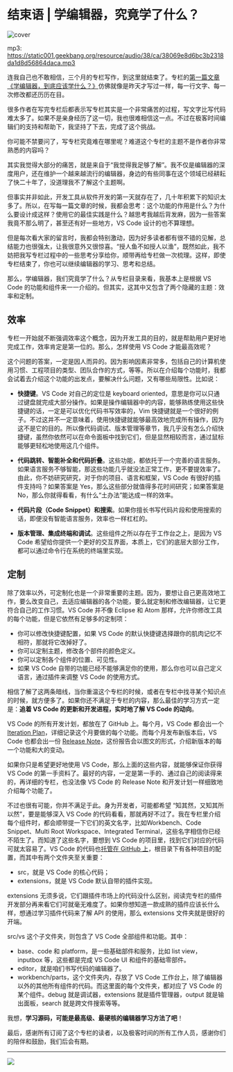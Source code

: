 # 结束语 | 学编辑器，究竟学了什么？

![cover](./static/d5b9907b8e3e860cd16f5297d82336c7.jpg)

mp3: https://static001.geekbang.org/resource/audio/38/ca/38069e8d6bc3b2318da1d8d56864daca.mp3

连我自己也不敢相信，三个月的专栏写作，到这里就结束了。专栏的[第一篇文章《学编辑器，到底应该学什么？》](https://time.geekbang.org/column/article/24245)仿佛就像是昨天才写过一样，每一行文字、每一次修改都还历历在目。

很多作者在写完专栏后都表示写专栏其实是一个非常痛苦的过程，写文字比写代码难太多了。如果不是亲身经历了这一切，我也很难相信这一点。不过在极客时间编辑们的支持和帮助下，我坚持了下去，完成了这个挑战。

你可能不禁要问了，写专栏究竟难在哪里呢？难道这个专栏的主题不是作者你非常熟悉的内容吗？

其实我觉得大部分的痛苦，就是来自于“我觉得我足够了解”。我不仅是编辑器的深度用户，还在维护一个越来越流行的编辑器，身边的有些同事在这个领域已经耕耘了快二十年了，没道理我不了解这个主题啊。

但事实并非如此，开发工具从软件开发的第一天就存在了，几十年积累下的知识太多了。所以，在写每一篇文章的时候，我都会思考：这个功能的作用是什么？为什么要设计成这样？使用它的最佳实践是什么？越思考我越后背发麻，因为一些答案我竟不那么明了，甚至还有好一些地方，VS Code 设计的也不算理想。

但是每次看大家的留言时，我都会特别激动，因为好多读者都有很不错的见解，总结能力也很强太，让我很意外又很惊喜。“授人鱼不如授人以渔”，既然如此，我不妨把我写专栏过程中的一些思考分享给你，顺带再给专栏做一次梳理。这样，即使专栏结束了，你也可以继续编辑器的学习、思考和总结。

那么，学编辑器，我们究竟学了什么？从专栏目录来看，我基本上是根据 VS Code 的功能和组件来一一介绍的。但其实，这其中又包含了两个隐藏的主题：效率和定制。

效率
--

专栏一开始就不断强调效率这个概念，因为开发工具的目的，就是帮助用户更好地完成工作，效率肯定是第一位的。那么，怎样使用 VS Code 才能最高效呢？

这个问题的答案，一定是因人而异的。因为影响因素非常多，包括自己的计算机使用习惯、工程项目的类型、团队合作的方式，等等。所以在介绍每个功能时，我都会试着去介绍这个功能的出发点，要解决什么问题，又有哪些局限性。比如说：

*   **快捷键**。VS Code 对自己的定位是 keyboard oriented，意思是你可以只通过键盘就完成大部分操作。如果是操作编辑器中的内容，能够熟练使用这些快捷键的话，一定是可以优化代码书写效率的，Vim 快捷键就是一个很好的例子。不过这并不一定意味着，使用快捷键就能够最高效地完成所有操作，因为这不是它的目的。所以像代码调试、版本管理等章节，我几乎没有怎么介绍快捷键，虽然你依然可以在命令面板中找到它们，但是显然相较而言，通过鼠标能够更轻松地使用这几个组件。
    
*   **代码跳转、智能补全和代码折叠**。这些功能，都依托于一个完善的语言服务。如果语言服务不够智能，那这些功能几乎就没法正常工作，更不要提效率了。由此，你不妨研究研究，对于你的项目、语言和框架，VS Code 有很好的插件支持吗？如果答案是 Yes，那么这些部分就值得多花时间研究；如果答案是 No，那么你就得看看，有什么“土办法”能达成一样的效率。
    
*   **代码片段（Code Snippet）和搜索**。如果你擅长书写代码片段和使用搜索的话，即便没有智能语言服务，效率也一样杠杠的。
    
*   **版本管理、集成终端和调试**。这些组件之所以存在于工作台之上，是因为 VS Code 希望给你提供一个更好的交互界面，本质上，它们的底层大部分工作，都可以通过命令行在系统的终端里实现。
    

定制
--

除了效率以外，可定制化也是一个非常重要的主题。因为，要想让自己更高效地工作，要么改变自己，去适应编辑器的各个功能，要么就定制和修改编辑器，让它更符合自己的工作习惯。VS Code 并不像 Eclipse 和 Atom 那样，允许你修改工具的每个功能，但是它依然有足够多的定制项：

*   你可以修改快捷键配置，如果 VS Code 的默认快捷键选择跟你的肌肉记忆不相符，那就将它改掉好了。
*   你可以定制主题，修改各个部件的颜色定义。
*   你可以定制各个组件的位置、可见性。
*   如果 VS Code 自带的功能已经不能够满足你的使用，那么你也可以自己定义语言，通过插件来调整 VS Code 的使用方式。

相信了解了这两条暗线，当你重温这个专栏的时候，或者在专栏中找寻某个知识点的时候，就方便多了。如果你还不满足于专栏的内容，那么最佳的学习方式一定是：**追着 VS Code 的更新和开发进程，实时地了解 VS Code 的动向**。

VS Code 的所有开发计划，都放在了 GitHub 上。每个月，VS Code 都会出一个[Iteration Plan](https://github.com/microsoft/vscode/issues?q=is%3Aissue+is%3Aopen+sort%3Aupdated-desc+label%3Aiteration-plan)，详细记录这个月要做的每个功能。而每个月发布新版本后，VS Code 也都会出一份 [Release Note](https://code.visualstudio.com/updates)，这份报告会以图文的形式，介绍新版本的每一个功能和大的变动。

如果你只是希望更好地使用 VS Code，那么上面的这些内容，就能够保证你获得 VS Code 的第一手资料了。最好的内容，一定是第一手的、通过自己的阅读得来的，再详细的专栏，也没法像 VS Code 的 Release Note 和开发计划一样细致地介绍每个功能了。

不过也很有可能，你并不满足于此。身为开发者，可能都希望 “知其然，又知其所以然”，要是能够深入 VS Code 的代码看看，那就再好不过了。我在专栏里介绍每个组件时，都会顺带提一下它们的英文名字，比如Workbench、Code Snippet、Multi Root Workspace、Integrated Terminal，这些名字相信你已经不陌生了。而知道了这些名字，要想到 VS Code 的项目里，找到它们对应的代码可就太容易了。VS Code 的代码也[托管在 GitHub 上](https://github.com/microsoft/vscode)，根目录下有各种项目的配置，而其中有两个文件夹至关重要：

*   src，就是 VS Code 的核心代码；
*   extensions，就是 VS Code 默认自带的插件实现。

extensions 无须多说，它们跟插件市场上的代码没什么区别，阅读完专栏的插件开发部分再来看它们可就毫无难度了。如果你想知道一款成熟的插件应该长什么样，想通过学习插件代码来了解 API 的使用，那么 extensions 文件夹就是很好的开端。

src/vs 这个子文件夹，则包含了 VS Code 全部组件和功能。其中：

*   base、code 和 platform，是一些基础部件和服务，比如 list view，inputbox 等，这些都是完成 VS Code UI 和组件的基础零部件。
*   editor，就是咱们书写代码的编辑器了。
*   workbench/parts，这个文件夹内，存放了 VS Code 工作台上，除了编辑器以外的其他所有组件的代码。而这里面的每个文件夹，都对应了 VS Code 的某个组件。debug 就是调试器，extensions 就是插件管理器，output 就是输出面板，search 就是跨文件搜索等等。

我想，**学习源码，可能是最高级、最硬核的编辑器学习方法了吧**！

最后，感谢所有订阅了这个专栏的读者，以及极客时间的所有工作人员，感谢你们的陪伴和鼓励，我们后会有期。

* * *

![](./static/92862660523add24b3168f22954fa506.jpg)
